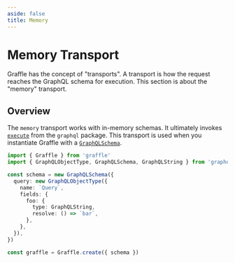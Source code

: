 ```yaml
---
aside: false
title: Memory
---
```


# Memory Transport

Graffle has the concept of "transports". A transport is how the request reaches the GraphQL schema for execution. This section is about the "memory" transport.

<!--@include: @/_snippets/example-links/transport-memory.md-->

## Overview

The `memory` transport works with in-memory schemas. It ultimately invokes [`execute`](https://graphql.org/graphql-js/execution/) from the `graphql` package. This transport is used when you instantiate Graffle with a [`GraphQLSchema`](https://graphql.org/graphql-js/type/#schema).

```ts twoslash
import { Graffle } from 'graffle'
import { GraphQLObjectType, GraphQLSchema, GraphQLString } from 'graphql'

const schema = new GraphQLSchema({
  query: new GraphQLObjectType({
    name: `Query`,
    fields: {
      foo: {
        type: GraphQLString,
        resolve: () => `bar`,
      },
    },
  }),
})

const graffle = Graffle.create({ schema })
```
